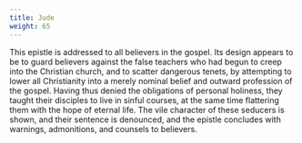 ```yaml
---
title: Jude
weight: 65
---
```


This epistle is addressed to all believers in the gospel. Its design appears to be to guard believers against the false teachers who had begun to creep into the Christian church, and to scatter dangerous tenets, by attempting to lower all Christianity into a merely nominal belief and outward profession of the gospel. Having thus denied the obligations of personal holiness, they taught their disciples to live in sinful courses, at the same time flattering them with the hope of eternal
  life. The vile character of these seducers is shown, and their sentence is denounced, and the epistle concludes with warnings, admonitions, and counsels to believers.

